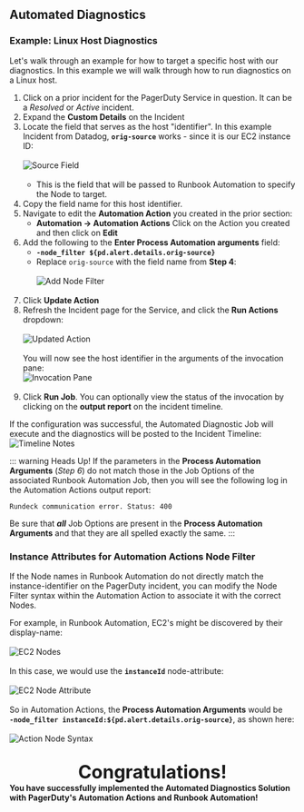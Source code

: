 ## Automated Diagnostics

### Example: Linux Host Diagnostics

Let's walk through an example for how to target a specific host with our diagnostics.
In this example we will walk through how to run diagnostics on a Linux host.

1. Click on a prior incident for the PagerDuty Service in question. It can be a _Resolved_ or _Active_ incident.
2. Expand the **Custom Details** on the Incident
3. Locate the field that serves as the host "identifier". In this example Incident from Datadog, **`orig-source`** works - since it is our EC2 instance ID:<br><br>
![Source Field](@assets/img/solutions-auto-diag-source-field.png)<br><br>
   * This is the field that will be passed to Runbook Automation to specify the Node to target.
4. Copy the field name for this host identifier.
5. Navigate to edit the **Automation Action** you created in the prior section:
    * **Automation -> Automation Actions** Click on the Action you created and then click on **Edit**
6. Add the following to the **Enter Process Automation arguments** field:
   * **`-node_filter ${pd.alert.details.orig-source}`**
   * Replace `orig-source` with the field name from **Step 4**:<br><br>
![Add Node Filter](@assets/img/solutions-auto-diag-add-node-filter.png)<br><br>
7. Click **Update Action**
8. Refresh the Incident page for the Service, and click the **Run Actions** dropdown:<br><br>
![Updated Action](@assets/img/solutions-auto-diag-updated-action.png)<br><br>
You will now see the host identifier in the arguments of the invocation pane:<br>
![Invocation Pane](@assets/img/solutions-auto-diag-invocation-pane.png)<br><br>
9. Click **Run Job**. You can optionally view the status of the invocation by clicking on the **output report** on the incident timeline.

If the configuration was successful, the Automated Diagnostic Job will execute and the diagnostics will be posted to the Incident Timeline:
![Timeline Notes](@assets/img/solutions-auto-diag-timeline-notes.png)

::: warning Heads Up!
If the parameters in the **Process Automation Arguments** (_Step 6_) do not match those in the Job Options of the associated Runbook Automation Job, 
then you will see the following log in the Automation Actions output report:
```
Rundeck communication error. Status: 400
```
Be sure that _**all**_ Job Options are present in the **Process Automation Arguments** and that they are all spelled exactly the same.
:::

### Instance Attributes for Automation Actions Node Filter
If the Node names in Runbook Automation do not directly match the instance-identifier on the PagerDuty incident, you can modify the Node Filter syntax within the Automation Action
to associate it with the correct Nodes.

For example, in Runbook Automation, EC2's might be discovered by their display-name:<br><br>
![EC2 Nodes](@assets/img/solutions-auto-diag-ec2-nodes.png)<br><br>
In this case, we would use the **`instanceId`** node-attribute:<br><br>
![EC2 Node Attribute](@assets/img/solutions-auto-diag-ec2-node-attribute.png)<br><br>
So in Automation Actions, the **Process Automation Arguments** would be <br> 
**`-node_filter instanceId:${pd.alert.details.orig-source}`**, as shown here:<br><br>
![Action Node Syntax](@assets/img/solutions-auto-diag-actions-node-filter.png)<br><br>

**<center><font size="+3">Congratulations!</font></center>**
**You have successfully implemented the Automated Diagnostics Solution with PagerDuty's Automation Actions and Runbook Automation!**